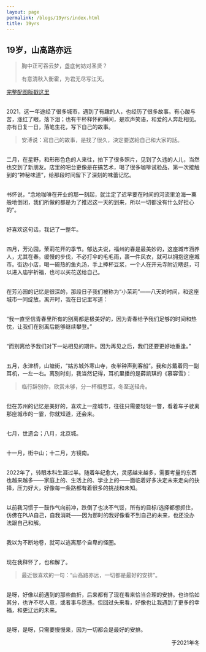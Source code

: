 ```yaml
---
layout: page
permalink: /blogs/19yrs/index.html
title: 19yrs
---
```


## 19岁，山高路亦远

> 胸中正可吞云梦，盏底何妨对圣贤？
>
> 有意清秋入衡霍，为君无尽写江天。

[完整配图版戳这里](https://mp.weixin.qq.com/s/-C901sBkFcw76yFZcA2hWA)

<br>2021，这一年途经了很多城市，遇到了有趣的人，也经历了很多故事。有心酸与苦，涨红了眼，落下泪；也有干杯释怀的瞬间，是欢声笑语，和爱的人奔赴相见。亦有日复一日，落笔生花，写下自己的故事。

> 安溥说：寫自己的故事，是找了很久，決定要送給自己和大家的話。

<br>二月，在星野，和形形色色的人来往，拍下了很多照片，见到了久违的人儿，当然也交到了新朋友。店里的吧台更像是在搞艺术，喝了很多咖啡试验品，第一次接触到的“神秘味道”，给那段时间留下了深刻的味蕾记忆。

<br>书怀说，“念地咖啡在开业的那一刻起，就注定了迟早要在时间的河流里沧海一粟般地倒闭，我们所做的都是为了推迟这一天的到来，所以一切都没有什么好担心的”。

<br>好喜欢这句话，我记了一整年。

<br>四月，芳沁园，茉莉花开的季节。郁达夫说，福州的春是最美妙的，这座城市涵养人，尤其在春。缓慢的步伐，不必打伞的毛毛雨，裹一件风衣，就可以拥抱这座城市。街边小店，喝一碗热的鱼丸汤，手上捧杯豆浆，一个人在开元寺附近瞎逛，可以进入庙宇祈福，也可以买花送给自己。

<br>在芳沁园的记忆是很深的，那段日子我们被称为“小茉莉”——八天的时间，和这座城市一同绽放。离开时，我在日记里写道：

<br>“我一直坚信青春里所有的别离都是极美好的，因为青春给予我们足够的时间和热忱，让我们在别离后能够继续攀登。”

<br>“而别离给予我们对下一站相见的期许。因为再见之后，我们还要更好地重逢。”

<br>五月，永津桥，山塘街，“姑苏城外寒山寺，夜半钟声到客船”。我和苏戴着同一副耳机，一左一右。离别时刻，我当然记得，耳机里播的是薛凯琪的《慕容雪》：

> 临行辞别你，欣赏未够，分一杯相思豆，冬至送轻舟。

<br>但在苏州的记忆是美好的，喜欢上一座城市，往往只需要轻轻一瞥，看着车子驶离那座城市的一霎，你就知道，还会来。

<br>七月，世遗会；八月，北京城。

<br>十一月，街中山；十二月，方镜南。

<br>2022年了，转眼本科生涯过半。随着年纪愈大，灵感越来越多，需要考量的东西也越来越多——家庭上的、生活上的、学业上的——面临着好多决定未来走向的抉择，压力好大，好像每一条路都有着很多的挑战和未知。

<br>以前我习惯于一鼓作气向前冲，跌倒了也决不气馁，所有的目标/选择都想抓住，仿佛在PUA自己，自我消耗——因为那时的我好像看不到自己的未来，也还没办法跟自己和解。

<br>我以为不断地卷，就可以逃离那个自卑的怪圈。

<br>现在我释怀了，也和解了。

> 最近很喜欢的一句：“山高路亦远，一切都是最好的安排”。

<br>是呀，好像以前遇到的那些曲折，后来都有了现在看来恰当合理的安排。也许恰如其分，也许不尽人意，或者事与愿违。但回过头来看，好像也让我遇到了更多的幸福，和更辽远的未来。

<br>是呀，是呀，只需要慢慢来，因为一切都会是最好的安排。

<p align="right">于2021年冬</p>
